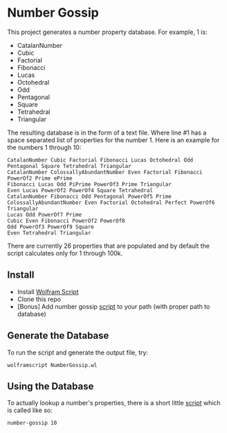 # Number Gossip

This project generates a number property database. For example, 1 is:

 - CatalanNumber 
 - Cubic 
 - Factorial 
 - Fibonacci 
 - Lucas 
 - Octohedral 
 - Odd 
 - Pentagonal 
 - Square 
 - Tetrahedral 
 - Triangular

The resulting database is in the form of a text file. Where line #1 has a space separated list of properties for the number 1. Here is an example for the numbers 1 through 10:

```
CatalanNumber Cubic Factorial Fibonacci Lucas Octohedral Odd Pentagonal Square Tetrahedral Triangular
CatalanNumber ColossallyAbundantNumber Even Factorial Fibonacci PowerOf2 Prime ePrime
Fibonacci Lucas Odd PiPrime PowerOf3 Prime Triangular
Even Lucas PowerOf2 PowerOf4 Square Tetrahedral
CatalanNumber Fibonacci Odd Pentagonal PowerOf5 Prime
ColossallyAbundantNumber Even Factorial Octohedral Perfect PowerOf6 Triangular
Lucas Odd PowerOf7 Prime
Cubic Even Fibonacci PowerOf2 PowerOf8
Odd PowerOf3 PowerOf9 Square
Even Tetrahedral Triangular
```

There are currently 26 properties that are populated and by default the script calculates only for 1 through 100k.

## Install

- Install [Wolfram Script][wolfram]
- Clone this repo
- [Bonus] Add number gossip [script][script] to your path (with proper path to database)

## Generate the Database

To run the script and generate the output file, try:

```
wolframscript NumberGossip.wl
```

## Using the Database

To actually lookup a number's properties, there is a short little [script][script] which is called like so:

```
number-gossip 10
```

[script]: https://github.com/NonlinearFruit/dotfiles/blob/master/scripts/number-gossip
[wolfram]: https://www.wolfram.com/wolframscript/?source=nav
